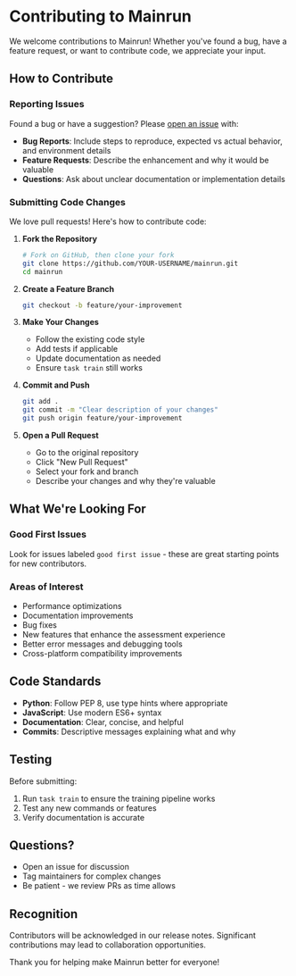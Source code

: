# Contributing to Mainrun

We welcome contributions to Mainrun! Whether you've found a bug, have a feature request, or want to contribute code, we appreciate your input.

## How to Contribute

### Reporting Issues

Found a bug or have a suggestion? Please [open an issue](https://github.com/maincode/mainrun/issues) with:

- **Bug Reports**: Include steps to reproduce, expected vs actual behavior, and environment details
- **Feature Requests**: Describe the enhancement and why it would be valuable
- **Questions**: Ask about unclear documentation or implementation details

### Submitting Code Changes

We love pull requests! Here's how to contribute code:

1. **Fork the Repository**
   ```bash
   # Fork on GitHub, then clone your fork
   git clone https://github.com/YOUR-USERNAME/mainrun.git
   cd mainrun
   ```

2. **Create a Feature Branch**
   ```bash
   git checkout -b feature/your-improvement
   ```

3. **Make Your Changes**
   - Follow the existing code style
   - Add tests if applicable
   - Update documentation as needed
   - Ensure `task train` still works

4. **Commit and Push**
   ```bash
   git add .
   git commit -m "Clear description of your changes"
   git push origin feature/your-improvement
   ```

5. **Open a Pull Request**
   - Go to the original repository
   - Click "New Pull Request"
   - Select your fork and branch
   - Describe your changes and why they're valuable

## What We're Looking For

### Good First Issues

Look for issues labeled `good first issue` - these are great starting points for new contributors.

### Areas of Interest

- Performance optimizations
- Documentation improvements
- Bug fixes
- New features that enhance the assessment experience
- Better error messages and debugging tools
- Cross-platform compatibility improvements

## Code Standards

- **Python**: Follow PEP 8, use type hints where appropriate
- **JavaScript**: Use modern ES6+ syntax
- **Documentation**: Clear, concise, and helpful
- **Commits**: Descriptive messages explaining what and why

## Testing

Before submitting:
1. Run `task train` to ensure the training pipeline works
2. Test any new commands or features
3. Verify documentation is accurate

## Questions?

- Open an issue for discussion
- Tag maintainers for complex changes
- Be patient - we review PRs as time allows

## Recognition

Contributors will be acknowledged in our release notes. Significant contributions may lead to collaboration opportunities.

Thank you for helping make Mainrun better for everyone!